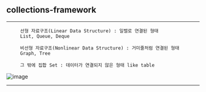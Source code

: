 ## collections-framework

---
         선형 자료구조(Linear Data Structure) : 일렬로 연결된 형태
         List, Queue, Deque

         비선형 자료구조(Nonlinear Data Structure) : 거미줄처럼 연결된 형태
         Graph, Tree

         그 밖에 집합 Set : 데이터가 연결되지 않은 형태 like table

![image](https://img1.daumcdn.net/thumb/R1280x0/?scode=mtistory2&fname=https%3A%2F%2Fblog.kakaocdn.net%2Fdn%2FAGpq3%2FbtqI07wkE1A%2FyX10IjGgt6N3G6rkT1Ievk%2Fimg.png)

---
